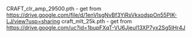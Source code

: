 CRAFT_clr_amp_29500.pth - get from https://drive.google.com/file/d/1enVIsgNvBf3YiRsVkxodspOn55PIK-LJ/view?usp=sharing
craft_mlt_25k.pth - get from https://drive.google.com/uc?id=1bupFXqT-VU6Jjeul13XP7yx2Sg5IHr4J
